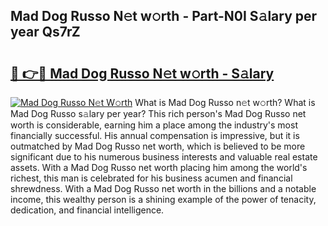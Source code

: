 ## Mad Dog Russo N𝚎t w𝚘rth - Part-N0I S𝚊lary per year Qs7rZ

# <h2><a href="http://gc1s9wd.nevu.top/?p=Mad+Dog+Russo">🔗 👉🔴 Mad Dog Russo N𝚎t w𝚘rth - S𝚊lary</a></h2>

[![Mad Dog Russo N𝚎t W𝚘rth](https://i.imgur.com/Oavwk0R.jpeg)](http://gc1s9wd.nevu.top/?p=Mad+Dog+Russo)
What is Mad Dog Russo n𝚎t w𝚘rth? What is Mad Dog Russo s𝚊lary per year?
This rich person's Mad Dog Russo net worth is considerable, earning him a place among the industry's most financially successful. His annual compensation is impressive, but it is outmatched by Mad Dog Russo net worth, which is believed to be more significant due to his numerous business interests and valuable real estate assets. With a Mad Dog Russo net worth placing him among the world's richest, this man is celebrated for his business acumen and financial shrewdness. With a Mad Dog Russo net worth in the billions and a notable income, this wealthy person is a shining example of the power of tenacity, dedication, and financial intelligence.
